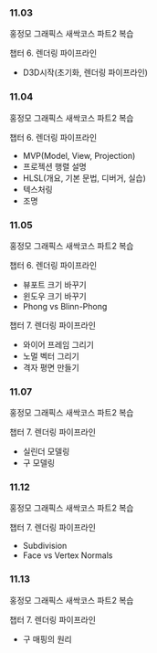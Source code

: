 ### 11.03

홍정모 그래픽스 새싹코스 파트2 복습

챕터 6. 렌더링 파이프라인

- D3D시작(초기화, 렌더링 파이프라인)

### 11.04

홍정모 그래픽스 새싹코스 파트2 복습

챕터 6. 렌더링 파이프라인

- MVP(Model, View, Projection)
- 프로젝션 행렬 설명
- HLSL(개요, 기본 문법, 디버거, 실습)
- 텍스처링
- 조명

### 11.05

홍정모 그래픽스 새싹코스 파트2 복습

챕터 6. 렌더링 파이프라인

- 뷰포트 크기 바꾸기
- 윈도우 크기 바꾸기
- Phong vs Blinn-Phong

챕터 7. 렌더링 파이프라인

- 와이어 프레임 그리기
- 노멀 벡터 그리기
- 격자 평면 만들기

### 11.07

홍정모 그래픽스 새싹코스 파트2 복습

챕터 7. 렌더링 파이프라인

- 실린더 모델링
- 구 모델링

### 11.12

홍정모 그래픽스 새싹코스 파트2 복습

챕터 7. 렌더링 파이프라인

- Subdivision
- Face vs Vertex Normals

### 11.13

홍정모 그래픽스 새싹코스 파트2 복습

챕터 7. 렌더링 파이프라인

- 구 매핑의 원리